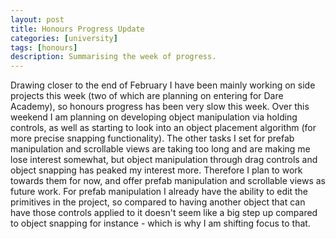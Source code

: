 ```yaml
---
layout: post
title: Honours Progress Update
categories: [university]
tags: [honours]
description: Summarising the week of progress.
---
```


Drawing closer to the end of February I have been mainly working on side projects this week (two of which are planning on entering for Dare Academy), so honours progress has been very slow this week. Over this weekend I am planning on developing object manipulation via holding controls, as well as starting to look into an object placement algorithm (for more precise snapping functionality). The other tasks I set for prefab manipulation and scrollable views are taking too long and are making me lose interest somewhat, but object manipulation through drag controls and object snapping has peaked my interest more. Therefore I plan to work towards them for now, and offer prefab manipulation and scrollable views as future work. For prefab manipulation I already have the ability to edit the primitives in the project, so compared to having another object that can have those controls applied to it doesn't seem like a big step up compared to object snapping for instance - which is why I am shifting focus to that.
